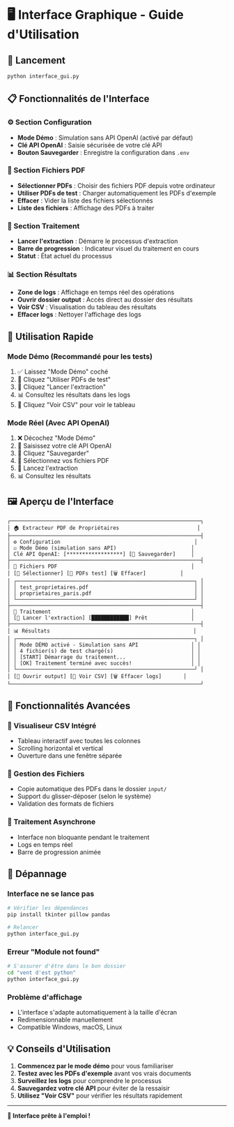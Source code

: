# 🖥️ Interface Graphique - Guide d'Utilisation

## 🚀 Lancement

```bash
python interface_gui.py
```

## 📋 Fonctionnalités de l'Interface

### ⚙️ Section Configuration
- **Mode Démo** : Simulation sans API OpenAI (activé par défaut)
- **Clé API OpenAI** : Saisie sécurisée de votre clé API
- **Bouton Sauvegarder** : Enregistre la configuration dans `.env`

### 📁 Section Fichiers PDF
- **Sélectionner PDFs** : Choisir des fichiers PDF depuis votre ordinateur
- **Utiliser PDFs de test** : Charger automatiquement les PDFs d'exemple
- **Effacer** : Vider la liste des fichiers sélectionnés
- **Liste des fichiers** : Affichage des PDFs à traiter

### 🚀 Section Traitement
- **Lancer l'extraction** : Démarre le processus d'extraction
- **Barre de progression** : Indicateur visuel du traitement en cours
- **Statut** : État actuel du processus

### 📊 Section Résultats
- **Zone de logs** : Affichage en temps réel des opérations
- **Ouvrir dossier output** : Accès direct au dossier des résultats
- **Voir CSV** : Visualisation du tableau des résultats
- **Effacer logs** : Nettoyer l'affichage des logs

## 🎯 Utilisation Rapide

### Mode Démo (Recommandé pour les tests)
1. ✅ Laissez "Mode Démo" coché
2. 📂 Cliquez "Utiliser PDFs de test"
3. 🚀 Cliquez "Lancer l'extraction"
4. 📊 Consultez les résultats dans les logs
5. 📄 Cliquez "Voir CSV" pour voir le tableau

### Mode Réel (Avec API OpenAI)
1. ❌ Décochez "Mode Démo"
2. 🔑 Saisissez votre clé API OpenAI
3. 💾 Cliquez "Sauvegarder"
4. 📂 Sélectionnez vos fichiers PDF
5. 🚀 Lancez l'extraction
6. 📊 Consultez les résultats

## 🖼️ Aperçu de l'Interface

```
┌─────────────────────────────────────────────────────────────┐
│ 🏠 Extracteur PDF de Propriétaires                         │
├─────────────────────────────────────────────────────────────┤
│ ⚙️ Configuration                                           │
│ ☑️ Mode Démo (simulation sans API)                        │
│ Clé API OpenAI: [******************] [💾 Sauvegarder]     │
├─────────────────────────────────────────────────────────────┤
│ 📁 Fichiers PDF                                           │
│ [📂 Sélectionner] [🧪 PDFs test] [🗑️ Effacer]           │
│ ┌─────────────────────────────────────────────────────────┐ │
│ │ test_proprietaires.pdf                                  │ │
│ │ proprietaires_paris.pdf                                 │ │
│ └─────────────────────────────────────────────────────────┘ │
├─────────────────────────────────────────────────────────────┤
│ 🚀 Traitement                                             │
│ [🚀 Lancer l'extraction] [████████████] Prêt              │
├─────────────────────────────────────────────────────────────┤
│ 📊 Résultats                                              │
│ ┌─────────────────────────────────────────────────────────┐ │
│ │ Mode DÉMO activé - Simulation sans API                 │ │
│ │ 4 fichier(s) de test chargé(s)                         │ │
│ │ [START] Démarrage du traitement...                     │ │
│ │ [OK] Traitement terminé avec succès!                   │ │
│ └─────────────────────────────────────────────────────────┘ │
│ [📂 Ouvrir output] [📄 Voir CSV] [🗑️ Effacer logs]       │
└─────────────────────────────────────────────────────────────┘
```

## 🔧 Fonctionnalités Avancées

### 📄 Visualiseur CSV Intégré
- Tableau interactif avec toutes les colonnes
- Scrolling horizontal et vertical
- Ouverture dans une fenêtre séparée

### 📂 Gestion des Fichiers
- Copie automatique des PDFs dans le dossier `input/`
- Support du glisser-déposer (selon le système)
- Validation des formats de fichiers

### 🔄 Traitement Asynchrone
- Interface non bloquante pendant le traitement
- Logs en temps réel
- Barre de progression animée

## 🐛 Dépannage

### Interface ne se lance pas
```bash
# Vérifier les dépendances
pip install tkinter pillow pandas

# Relancer
python interface_gui.py
```

### Erreur "Module not found"
```bash
# S'assurer d'être dans le bon dossier
cd "vent d'est python"
python interface_gui.py
```

### Problème d'affichage
- L'interface s'adapte automatiquement à la taille d'écran
- Redimensionnable manuellement
- Compatible Windows, macOS, Linux

## 💡 Conseils d'Utilisation

1. **Commencez par le mode démo** pour vous familiariser
2. **Testez avec les PDFs d'exemple** avant vos vrais documents
3. **Surveillez les logs** pour comprendre le processus
4. **Sauvegardez votre clé API** pour éviter de la ressaisir
5. **Utilisez "Voir CSV"** pour vérifier les résultats rapidement

---

**🎉 Interface prête à l'emploi !** 